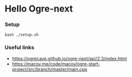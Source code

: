 # Hello Ogre-next

### Setup

```shell
bash ./setup.sh
```

### Useful links

* https://ogrecave.github.io/ogre-next/api/2.3/index.html
* https://macoy.me/code/macoy/ogre-start-project/src/branch/master/main.cpp
